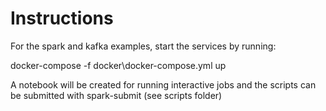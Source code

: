 # Instructions

For the spark and kafka examples, start the services by running:

docker-compose -f docker\docker-compose.yml up

A notebook will be created for running interactive jobs and the scripts can be submitted with spark-submit (see scripts folder)

